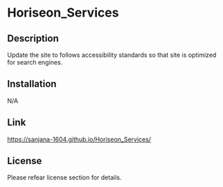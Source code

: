 # Horiseon_Services

## Description
Update the site to follows accessibility standards so that site is optimized for search engines.

## Installation
N/A

## Link
https://sanjana-1604.github.io/Horiseon_Services/

## License
Please refear license section for details.


